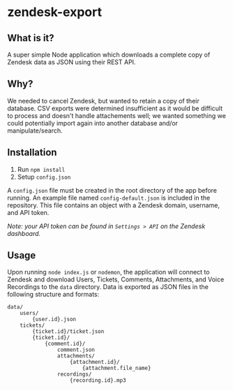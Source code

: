 # zendesk-export
## What is it?
A super simple Node application which downloads a complete copy of Zendesk data as JSON using their REST API.

## Why?
We needed to cancel Zendesk, but wanted to retain a copy of their database. CSV exports were determined insufficient as it would be difficult to process and doesn't handle attachements well; we wanted something we could potentially import again into another database and/or manipulate/search.


## Installation
1. Run `npm install`
2. Setup `config.json`

A `config.json` file must be created in the root directory of the app before running. An example file named `config-default.json` is included in the repository. This file contains an object with a Zendesk domain, username, and API token.

*Note: your API token can be found in `Settings > API` on the Zendesk dashboard.*

## Usage
Upon running `node index.js` or `nodemon`, the application will connect to Zendesk and download Users, Tickets, Comments, Attachments, and Voice Recordings to the `data` directory. Data is exported as JSON files in the following structure and formats:

```
data/
    users/
        {user.id}.json
    tickets/
        {ticket.id}/ticket.json
        {ticket.id}/
            {comment.id}/
                comment.json
                attachments/
                    {attachment.id}/
                        {attachment.file_name}
                recordings/
                    {recording.id}.mp3

```
